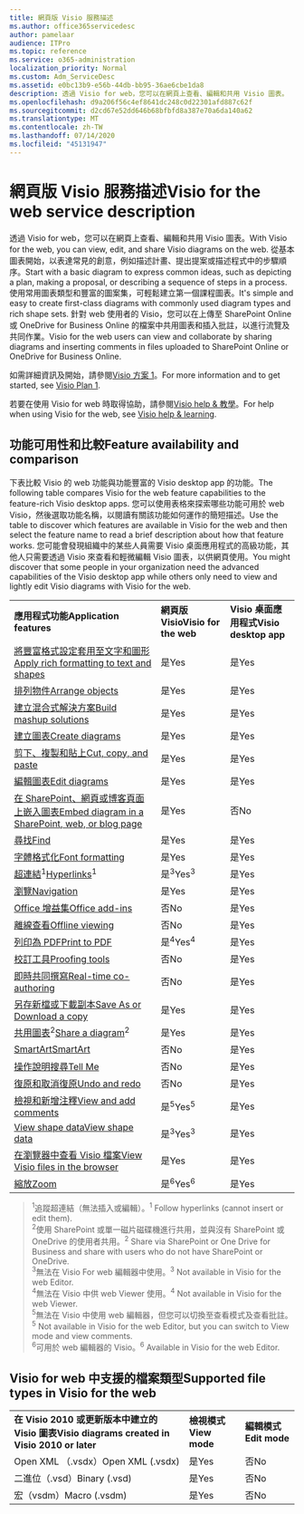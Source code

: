 ```yaml
---
title: 網頁版 Visio 服務描述
ms.author: office365servicedesc
author: pamelaar
audience: ITPro
ms.topic: reference
ms.service: o365-administration
localization_priority: Normal
ms.custom: Adm_ServiceDesc
ms.assetid: e0bc13b9-e56b-44db-bb95-36ae6cbe1da8
description: 透過 Visio for web，您可以在網頁上查看、編輯和共用 Visio 圖表。
ms.openlocfilehash: d9a206f56c4ef8641dc248c0d22301afd887c62f
ms.sourcegitcommit: d2cd67e52dd646b68bfbfd8a387e70a6da140a62
ms.translationtype: MT
ms.contentlocale: zh-TW
ms.lasthandoff: 07/14/2020
ms.locfileid: "45131947"
---
```

# <a name="visio-for-the-web-service-description"></a><span data-ttu-id="b9314-103">網頁版 Visio 服務描述</span><span class="sxs-lookup"><span data-stu-id="b9314-103">Visio for the web service description</span></span>

<span data-ttu-id="b9314-104">透過 Visio for web，您可以在網頁上查看、編輯和共用 Visio 圖表。</span><span class="sxs-lookup"><span data-stu-id="b9314-104">With Visio for the web, you can view, edit, and share Visio diagrams on the web.</span></span> <span data-ttu-id="b9314-105">從基本圖表開始，以表達常見的創意，例如描述計畫、提出提案或描述程式中的步驟順序。</span><span class="sxs-lookup"><span data-stu-id="b9314-105">Start with a basic diagram to express common ideas, such as depicting a plan, making a proposal, or describing a sequence of steps in a process.</span></span> <span data-ttu-id="b9314-106">使用常用圖表類型和豐富的圖案集，可輕鬆建立第一個課程圖表。</span><span class="sxs-lookup"><span data-stu-id="b9314-106">It's simple and easy to create first-class diagrams with commonly used diagram types and rich shape sets.</span></span> <span data-ttu-id="b9314-107">針對 web 使用者的 Visio，您可以在上傳至 SharePoint Online 或 OneDrive for Business Online 的檔案中共用圖表和插入批註，以進行流覽及共同作業。</span><span class="sxs-lookup"><span data-stu-id="b9314-107">Visio for the web users can view and collaborate by sharing diagrams and inserting comments in files uploaded to SharePoint Online or OneDrive for Business Online.</span></span>
  
<span data-ttu-id="b9314-108">如需詳細資訊及開始，請參閱[Visio 方案 1](https://products.office.com/en-US/visio/visio-online)。</span><span class="sxs-lookup"><span data-stu-id="b9314-108">For more information and to get started, see [Visio Plan 1](https://products.office.com/en-US/visio/visio-online).</span></span>
  
<span data-ttu-id="b9314-109">若要在使用 Visio for web 時取得協助，請參閱[Visio help & 教學](https://support.office.com/visio)。</span><span class="sxs-lookup"><span data-stu-id="b9314-109">For help when using Visio for the web, see [Visio help & learning](https://support.office.com/visio).</span></span>
  
## <a name="feature-availability-and-comparison"></a><span data-ttu-id="b9314-110">功能可用性和比較</span><span class="sxs-lookup"><span data-stu-id="b9314-110">Feature availability and comparison</span></span>

<span data-ttu-id="b9314-111">下表比較 Visio 的 web 功能與功能豐富的 Visio desktop app 的功能。</span><span class="sxs-lookup"><span data-stu-id="b9314-111">The following table compares Visio for the web feature capabilities to the feature-rich Visio desktop apps.</span></span> <span data-ttu-id="b9314-112">您可以使用表格來探索哪些功能可用於 web Visio，然後選取功能名稱，以閱讀有關該功能如何運作的簡短描述。</span><span class="sxs-lookup"><span data-stu-id="b9314-112">Use the table to discover which features are available in Visio for the web and then select the feature name to read a brief description about how that feature works.</span></span> <span data-ttu-id="b9314-113">您可能會發現組織中的某些人員需要 Visio 桌面應用程式的高級功能，其他人只需要透過 Visio 來查看和輕微編輯 Visio 圖表，以供網頁使用。</span><span class="sxs-lookup"><span data-stu-id="b9314-113">You might discover that some people in your organization need the advanced capabilities of the Visio desktop app while others only need to view and lightly edit Visio diagrams with Visio for the web.</span></span> 
  
||||
|:-----|:-----|:-----|
|<span data-ttu-id="b9314-114">**應用程式功能**</span><span class="sxs-lookup"><span data-stu-id="b9314-114">**Application features**</span></span> <br/> |<span data-ttu-id="b9314-115">**網頁版 Visio**</span><span class="sxs-lookup"><span data-stu-id="b9314-115">**Visio for the web**</span></span> <br/> |<span data-ttu-id="b9314-116">**Visio 桌面應用程式**</span><span class="sxs-lookup"><span data-stu-id="b9314-116">**Visio desktop app**</span></span> <br/> |
|[<span data-ttu-id="b9314-117">將豐富格式設定套用至文字和圖形</span><span class="sxs-lookup"><span data-stu-id="b9314-117">Apply rich formatting to text and shapes</span></span>](visio-online.md#apply-rich-formatting-to-text-and-shapes) <br/> |<span data-ttu-id="b9314-118">是</span><span class="sxs-lookup"><span data-stu-id="b9314-118">Yes</span></span>  <br/> |<span data-ttu-id="b9314-119">是</span><span class="sxs-lookup"><span data-stu-id="b9314-119">Yes</span></span>  <br/> |
|[<span data-ttu-id="b9314-120">排列物件</span><span class="sxs-lookup"><span data-stu-id="b9314-120">Arrange objects</span></span>](visio-online.md#arrange-objects) <br/> |<span data-ttu-id="b9314-121">是</span><span class="sxs-lookup"><span data-stu-id="b9314-121">Yes</span></span>  <br/> |<span data-ttu-id="b9314-122">是</span><span class="sxs-lookup"><span data-stu-id="b9314-122">Yes</span></span>  <br/> |
|[<span data-ttu-id="b9314-123">建立混合式解決方案</span><span class="sxs-lookup"><span data-stu-id="b9314-123">Build mashup solutions</span></span>](visio-online.md#build-mashup-solutions) <br/> |<span data-ttu-id="b9314-124">是</span><span class="sxs-lookup"><span data-stu-id="b9314-124">Yes</span></span>  <br/> |<span data-ttu-id="b9314-125">是</span><span class="sxs-lookup"><span data-stu-id="b9314-125">Yes</span></span>  <br/> |
|[<span data-ttu-id="b9314-126">建立圖表</span><span class="sxs-lookup"><span data-stu-id="b9314-126">Create diagrams</span></span>](visio-online.md#create-diagrams) <br/> |<span data-ttu-id="b9314-127">是</span><span class="sxs-lookup"><span data-stu-id="b9314-127">Yes</span></span>  <br/> |<span data-ttu-id="b9314-128">是</span><span class="sxs-lookup"><span data-stu-id="b9314-128">Yes</span></span>  <br/> |
|[<span data-ttu-id="b9314-129">剪下、複製和貼上</span><span class="sxs-lookup"><span data-stu-id="b9314-129">Cut, copy, and paste</span></span>](visio-online.md#cut-copy-and-paste) <br/> |<span data-ttu-id="b9314-130">是</span><span class="sxs-lookup"><span data-stu-id="b9314-130">Yes</span></span>  <br/> |<span data-ttu-id="b9314-131">是</span><span class="sxs-lookup"><span data-stu-id="b9314-131">Yes</span></span>  <br/> |
|[<span data-ttu-id="b9314-132">編輯圖表</span><span class="sxs-lookup"><span data-stu-id="b9314-132">Edit diagrams</span></span>](visio-online.md#edit-diagrams) <br/> |<span data-ttu-id="b9314-133">是</span><span class="sxs-lookup"><span data-stu-id="b9314-133">Yes</span></span>  <br/> |<span data-ttu-id="b9314-134">是</span><span class="sxs-lookup"><span data-stu-id="b9314-134">Yes</span></span>  <br/> |
|[<span data-ttu-id="b9314-135">在 SharePoint、網頁或博客頁面上嵌入圖表</span><span class="sxs-lookup"><span data-stu-id="b9314-135">Embed diagram in a SharePoint, web, or blog page</span></span>](visio-online.md#embed-diagram-in-a-sharepoint-web-or-blog-page) <br/> |<span data-ttu-id="b9314-136">是</span><span class="sxs-lookup"><span data-stu-id="b9314-136">Yes</span></span>  <br/> |<span data-ttu-id="b9314-137">否</span><span class="sxs-lookup"><span data-stu-id="b9314-137">No</span></span>  <br/> |
|[<span data-ttu-id="b9314-138">尋找</span><span class="sxs-lookup"><span data-stu-id="b9314-138">Find</span></span>](visio-online.md#find) <br/> |<span data-ttu-id="b9314-139">是</span><span class="sxs-lookup"><span data-stu-id="b9314-139">Yes</span></span>  <br/> |<span data-ttu-id="b9314-140">是</span><span class="sxs-lookup"><span data-stu-id="b9314-140">Yes</span></span>  <br/> |
|[<span data-ttu-id="b9314-141">字體格式化</span><span class="sxs-lookup"><span data-stu-id="b9314-141">Font formatting</span></span>](visio-online.md#font-formatting) <br/> |<span data-ttu-id="b9314-142">是</span><span class="sxs-lookup"><span data-stu-id="b9314-142">Yes</span></span>  <br/> |<span data-ttu-id="b9314-143">是</span><span class="sxs-lookup"><span data-stu-id="b9314-143">Yes</span></span>  <br/> |
|<span data-ttu-id="b9314-144">[超連結](visio-online.md#hyperlinks)<sup>1</sup></span><span class="sxs-lookup"><span data-stu-id="b9314-144">[Hyperlinks](visio-online.md#hyperlinks)<sup>1</sup></span></span> <br/> |<span data-ttu-id="b9314-145">是<sup>3</sup></span><span class="sxs-lookup"><span data-stu-id="b9314-145">Yes<sup>3</sup></span></span> <br/> |<span data-ttu-id="b9314-146">是</span><span class="sxs-lookup"><span data-stu-id="b9314-146">Yes</span></span>  <br/> |
|[<span data-ttu-id="b9314-147">瀏覽</span><span class="sxs-lookup"><span data-stu-id="b9314-147">Navigation</span></span>](visio-online.md#navigation) <br/> |<span data-ttu-id="b9314-148">是</span><span class="sxs-lookup"><span data-stu-id="b9314-148">Yes</span></span>  <br/> |<span data-ttu-id="b9314-149">是</span><span class="sxs-lookup"><span data-stu-id="b9314-149">Yes</span></span>  <br/> |
|[<span data-ttu-id="b9314-150">Office 增益集</span><span class="sxs-lookup"><span data-stu-id="b9314-150">Office add-ins</span></span>](visio-online.md#office-add-ins) <br/> |<span data-ttu-id="b9314-151">否</span><span class="sxs-lookup"><span data-stu-id="b9314-151">No</span></span>  <br/> |<span data-ttu-id="b9314-152">是</span><span class="sxs-lookup"><span data-stu-id="b9314-152">Yes</span></span>  <br/> |
|[<span data-ttu-id="b9314-153">離線查看</span><span class="sxs-lookup"><span data-stu-id="b9314-153">Offline viewing</span></span>](visio-online.md#offline-viewing) <br/> |<span data-ttu-id="b9314-154">否</span><span class="sxs-lookup"><span data-stu-id="b9314-154">No</span></span>  <br/> |<span data-ttu-id="b9314-155">是</span><span class="sxs-lookup"><span data-stu-id="b9314-155">Yes</span></span>  <br/> |
|[<span data-ttu-id="b9314-156">列印為 PDF</span><span class="sxs-lookup"><span data-stu-id="b9314-156">Print to PDF</span></span>](visio-online.md#print-to-pdf) <br/> |<span data-ttu-id="b9314-157">是<sup>4</sup></span><span class="sxs-lookup"><span data-stu-id="b9314-157">Yes<sup>4</sup></span></span> <br/> |<span data-ttu-id="b9314-158">是</span><span class="sxs-lookup"><span data-stu-id="b9314-158">Yes</span></span>  <br/> |
|[<span data-ttu-id="b9314-159">校訂工具</span><span class="sxs-lookup"><span data-stu-id="b9314-159">Proofing tools</span></span>](visio-online.md#proofing-tools) <br/> |<span data-ttu-id="b9314-160">否</span><span class="sxs-lookup"><span data-stu-id="b9314-160">No</span></span>  <br/> |<span data-ttu-id="b9314-161">是</span><span class="sxs-lookup"><span data-stu-id="b9314-161">Yes</span></span>  <br/> |
|[<span data-ttu-id="b9314-162">即時共同撰寫</span><span class="sxs-lookup"><span data-stu-id="b9314-162">Real-time co-authoring</span></span>](visio-online.md#real-time-co-authoring) <br/> |<span data-ttu-id="b9314-163">否</span><span class="sxs-lookup"><span data-stu-id="b9314-163">No</span></span>  <br/> |<span data-ttu-id="b9314-164">是</span><span class="sxs-lookup"><span data-stu-id="b9314-164">Yes</span></span>  <br/> |
|[<span data-ttu-id="b9314-165">另存新檔或下載副本</span><span class="sxs-lookup"><span data-stu-id="b9314-165">Save As or Download a copy</span></span>](visio-online.md#save-as-or-download-a-copy) <br/> |<span data-ttu-id="b9314-166">是</span><span class="sxs-lookup"><span data-stu-id="b9314-166">Yes</span></span>  <br/> |<span data-ttu-id="b9314-167">是</span><span class="sxs-lookup"><span data-stu-id="b9314-167">Yes</span></span>  <br/> |
|<span data-ttu-id="b9314-168">[共用圖表](visio-online.md#share-a-diagram)<sup>2</sup></span><span class="sxs-lookup"><span data-stu-id="b9314-168">[Share a diagram](visio-online.md#share-a-diagram)<sup>2</sup></span></span> <br/> |<span data-ttu-id="b9314-169">是</span><span class="sxs-lookup"><span data-stu-id="b9314-169">Yes</span></span>  <br/> |<span data-ttu-id="b9314-170">是</span><span class="sxs-lookup"><span data-stu-id="b9314-170">Yes</span></span>  <br/> |
|[<span data-ttu-id="b9314-171">SmartArt</span><span class="sxs-lookup"><span data-stu-id="b9314-171">SmartArt</span></span>](visio-online.md#smartart) <br/> |<span data-ttu-id="b9314-172">否</span><span class="sxs-lookup"><span data-stu-id="b9314-172">No</span></span>  <br/> |<span data-ttu-id="b9314-173">是</span><span class="sxs-lookup"><span data-stu-id="b9314-173">Yes</span></span>  <br/> |
|[<span data-ttu-id="b9314-174">操作說明搜尋</span><span class="sxs-lookup"><span data-stu-id="b9314-174">Tell Me</span></span>](visio-online.md#tell-me) <br/> |<span data-ttu-id="b9314-175">否</span><span class="sxs-lookup"><span data-stu-id="b9314-175">No</span></span>  <br/> |<span data-ttu-id="b9314-176">是</span><span class="sxs-lookup"><span data-stu-id="b9314-176">Yes</span></span>  <br/> |
|[<span data-ttu-id="b9314-177">復原和取消復原</span><span class="sxs-lookup"><span data-stu-id="b9314-177">Undo and redo</span></span>](visio-online.md#undo-and-redo) <br/> |<span data-ttu-id="b9314-178">否</span><span class="sxs-lookup"><span data-stu-id="b9314-178">No</span></span>  <br/> |<span data-ttu-id="b9314-179">是</span><span class="sxs-lookup"><span data-stu-id="b9314-179">Yes</span></span>  <br/> |
|[<span data-ttu-id="b9314-180">檢視和新增注釋</span><span class="sxs-lookup"><span data-stu-id="b9314-180">View and add comments</span></span>](visio-online.md#view-and-add-comments) <br/> |<span data-ttu-id="b9314-181">是<sup>5</sup></span><span class="sxs-lookup"><span data-stu-id="b9314-181">Yes<sup>5</sup></span></span> <br/> |<span data-ttu-id="b9314-182">是</span><span class="sxs-lookup"><span data-stu-id="b9314-182">Yes</span></span>  <br/> |
|[<span data-ttu-id="b9314-183">View shape data</span><span class="sxs-lookup"><span data-stu-id="b9314-183">View shape data</span></span>](visio-online.md#view-shape-data) <br/> |<span data-ttu-id="b9314-184">是<sup>3</sup></span><span class="sxs-lookup"><span data-stu-id="b9314-184">Yes<sup>3</sup></span></span> <br/> |<span data-ttu-id="b9314-185">是</span><span class="sxs-lookup"><span data-stu-id="b9314-185">Yes</span></span>  <br/> |
|[<span data-ttu-id="b9314-186">在瀏覽器中查看 Visio 檔案</span><span class="sxs-lookup"><span data-stu-id="b9314-186">View Visio files in the browser</span></span>](visio-online.md#view-visio-files-in-the-browser) <br/> |<span data-ttu-id="b9314-187">是</span><span class="sxs-lookup"><span data-stu-id="b9314-187">Yes</span></span>  <br/> |<span data-ttu-id="b9314-188">是</span><span class="sxs-lookup"><span data-stu-id="b9314-188">Yes</span></span>  <br/> |
|[<span data-ttu-id="b9314-189">縮放</span><span class="sxs-lookup"><span data-stu-id="b9314-189">Zoom</span></span>](visio-online.md#zoom) <br/> |<span data-ttu-id="b9314-190">是<sup>6</sup></span><span class="sxs-lookup"><span data-stu-id="b9314-190">Yes<sup>6</sup></span></span> <br/> |<span data-ttu-id="b9314-191">是</span><span class="sxs-lookup"><span data-stu-id="b9314-191">Yes</span></span>  <br/> |
   
> <span data-ttu-id="b9314-192"><sup>1</sup>追蹤超連結（無法插入或編輯）。</span><span class="sxs-lookup"><span data-stu-id="b9314-192"><sup>1</sup> Follow hyperlinks (cannot insert or edit them).</span></span> 
<br/><span data-ttu-id="b9314-193"><sup>2</sup>使用 SharePoint 或單一磁片磁碟機進行共用，並與沒有 SharePoint 或 OneDrive 的使用者共用。</span><span class="sxs-lookup"><span data-stu-id="b9314-193"><sup>2</sup> Share via SharePoint or One Drive for Business and share with users who do not have SharePoint or OneDrive.</span></span> 
<br/> <span data-ttu-id="b9314-194"><sup>3</sup>無法在 Visio For web 編輯器中使用。</span><span class="sxs-lookup"><span data-stu-id="b9314-194"><sup>3</sup> Not available in Visio for the web Editor.</span></span>
<br/><span data-ttu-id="b9314-195"><sup>4</sup>無法在 Visio 中供 web Viewer 使用。</span><span class="sxs-lookup"><span data-stu-id="b9314-195"><sup>4</sup> Not available in Visio for the web Viewer.</span></span> 
<br/><span data-ttu-id="b9314-196"><sup>5</sup>無法在 Visio 中使用 web 編輯器，但您可以切換至查看模式及查看批註。</span><span class="sxs-lookup"><span data-stu-id="b9314-196"><sup>5</sup> Not available in Visio for the web Editor, but you can switch to View mode and view comments.</span></span> 
<br/><span data-ttu-id="b9314-197"><sup>6</sup>可用於 web 編輯器的 Visio。</span><span class="sxs-lookup"><span data-stu-id="b9314-197"><sup>6</sup> Available in Visio for the web Editor.</span></span> 
  
## <a name="supported-file-types-in-visio-for-the-web"></a><span data-ttu-id="b9314-198">Visio for web 中支援的檔案類型</span><span class="sxs-lookup"><span data-stu-id="b9314-198">Supported file types in Visio for the web</span></span>

||||
|:-----|:-----|:-----|
|<span data-ttu-id="b9314-199">**在 Visio 2010 或更新版本中建立的 Visio 圖表**</span><span class="sxs-lookup"><span data-stu-id="b9314-199">**Visio diagrams created in Visio 2010 or later**</span></span> <br/> |<span data-ttu-id="b9314-200">**檢視模式**</span><span class="sxs-lookup"><span data-stu-id="b9314-200">**View mode**</span></span> <br/> |<span data-ttu-id="b9314-201">**編輯模式**</span><span class="sxs-lookup"><span data-stu-id="b9314-201">**Edit mode**</span></span> <br/> |
|<span data-ttu-id="b9314-202">Open XML （.vsdx）</span><span class="sxs-lookup"><span data-stu-id="b9314-202">Open XML (.vsdx)</span></span>  <br/> |<span data-ttu-id="b9314-203">是</span><span class="sxs-lookup"><span data-stu-id="b9314-203">Yes</span></span>  <br/> |<span data-ttu-id="b9314-204">否</span><span class="sxs-lookup"><span data-stu-id="b9314-204">No</span></span>  <br/> |
|<span data-ttu-id="b9314-205">二進位（.vsd）</span><span class="sxs-lookup"><span data-stu-id="b9314-205">Binary (.vsd)</span></span>  <br/> |<span data-ttu-id="b9314-206">是</span><span class="sxs-lookup"><span data-stu-id="b9314-206">Yes</span></span>  <br/> |<span data-ttu-id="b9314-207">否</span><span class="sxs-lookup"><span data-stu-id="b9314-207">No</span></span>  <br/> |
|<span data-ttu-id="b9314-208">宏（vsdm）</span><span class="sxs-lookup"><span data-stu-id="b9314-208">Macro (.vsdm)</span></span>  <br/> |<span data-ttu-id="b9314-209">是</span><span class="sxs-lookup"><span data-stu-id="b9314-209">Yes</span></span>  <br/> |<span data-ttu-id="b9314-210">否</span><span class="sxs-lookup"><span data-stu-id="b9314-210">No</span></span>  <br/> |
   

